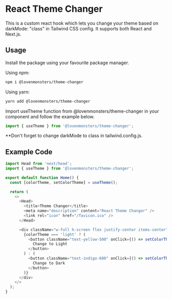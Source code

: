 # React Theme Changer

This is a custom react hook which lets you change your theme based on darkMode: "class" in Tailwind CSS config. It supports both React and Next.js.

## Usage

Install the package using your favourite package manager.

Using npm:

```bash
npm i @lovenmonsters/theme-changer
```

Using yarn:

```bash
yarn add @lovenmonsters/theme-changer
```

Import useTheme function from @lovenmonsters/theme-changer in your component and follow the example below.

```js
import { useTheme } from '@lovenmonsters/theme-changer';
```

\*\*Don't forget to change darkMode to class in tailwind.config.js.

## Example Code

```js
import Head from 'next/head';
import { useTheme } from '@lovenmonsters/theme-changer';

export default function Home() {
  const [colorTheme, setColorTheme] = useTheme();

  return (
    <>
      <Head>
        <title>Theme Changer</title>
        <meta name="description" content="React Theme Changer" />
        <link rel="icon" href="/favicon.ico" />
      </Head>

      <div className="w-full h-screen flex justify-center items-center">
        {colorTheme === 'light' ? (
          <button className="text-yellow-500" onClick={() => setColorTheme('light')}>
            Change to Light
          </button>
        ) : (
          <button className="text-indigo-600" onClick={() => setColorTheme('dark')}>
            Change to Dark
          </button>
        )}
      </div>
    </>
  );
}
```

